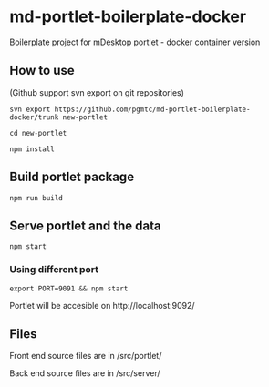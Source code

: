 # md-portlet-boilerplate-docker
Boilerplate project for mDesktop portlet - docker container version

## How to use
(Github support svn export on git repositories)

`svn export https://github.com/pgmtc/md-portlet-boilerplate-docker/trunk new-portlet`

`cd new-portlet`

`npm install`

## Build portlet package
`npm run build`

## Serve portlet and the data
`npm start`

### Using different port
`export PORT=9091 && npm start`

Portlet will be accesible on http://localhost:9092/

## Files
Front end source files are in /src/portlet/

Back end source files are in /src/server/
